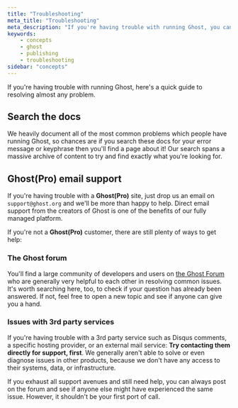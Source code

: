 ```yaml
---
title: "Troubleshooting"
meta_title: "Troubleshooting"
meta_description: "If you're having trouble with running Ghost, you can utilise our community forum or search our docs site. Ghost(Pro) sites can contact email support. Find out more."
keywords:
    - concepts
    - ghost
    - publishing
    - troubleshooting
sidebar: "concepts"
---
```


If you're having trouble with running Ghost, here's a quick guide to resolving almost any problem.


## Search the docs

We heavily document all of the most common problems which people have running Ghost, so chances are if you search these docs for your error message or keyphrase then you'll find a page about it! Our search spans a massive archive of content to try and find exactly what you're looking for.


## Ghost(Pro) email support

If you're having trouble with a **Ghost(Pro)** site, just drop us an email on `support@ghost.org` and we'll be more than happy to help. Direct email support from the creators of Ghost is one of the benefits of our fully managed platform.

If you're not a **Ghost(Pro)** customer, there are still plenty of ways to get help:

### The Ghost forum

You'll find a large community of developers and users on [the Ghost Forum](https://forum.ghost.org) who are generally very helpful to each other in resolving common issues. It's worth searching here, too, to check if your question has already been answered. If not, feel free to open a new topic and see if anyone can give you a hand.


### Issues with 3rd party services

If you're having trouble with a 3rd party service such as Disqus comments, a specific hosting provider, or an external mail service: **Try contacting them directly for support, first**. We generally aren't able to solve or even diagnose issues in other products, because we don't have any access to their systems, data, or infrastructure.

If you exhaust all support avenues and still need help, you can always post on the forum and see if anyone else might have experienced the same issue. However, it shouldn't be your first port of call. 
